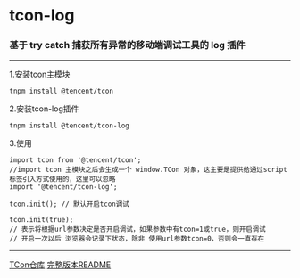 # tcon-log
### 基于 try catch 捕获所有异常的移动端调试工具的 log 插件

----

1.安装tcon主模块
```
tnpm install @tencent/tcon
```

2.安装tcon-log插件
```
tnpm install @tencent/tcon-log
```

3.使用

```
import tcon from '@tencent/tcon';
//import tcon 主模块之后会生成一个 window.TCon 对象，这主要是提供给通过script标签引入方式使用的，这里可以忽略
import '@tencent/tcon-log';

tcon.init(); // 默认开启tcon调试

tcon.init(true); 
// 表示将根据url参数决定是否开启调试，如果参数中有tcon=1或true，则开启调试
// 开启一次以后 浏览器会记录下状态，除非 使用url参数tcon=0，否则会一直存在
```

----
[TCon仓库](https://git.code.oa.com/tackchen/tcon)
[完整版本README](http://tnpm.oa.com/package/@tencent/tcon)